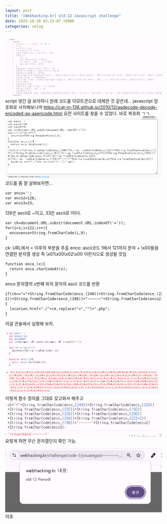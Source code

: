 ```yaml
---
layout: post
title: "[Webhacking.kr] old-12 Javascript challenge"
date: 2025-10-28 03:23:07 +0900
categories: velog
---
```


<p><img alt="" src="/assets/images/hosooinmymind/images/hosooinmymind/post/ce23b44b-78cf-49e9-bca8-9f4e2044e5de/image.png"/>
script 생긴 걸 보아하니 원래 코드를 이모트콘으로 대체한 것 같은데... javascript 암호화로 서치해보니까 <a href="https://cat-in-136.github.io/2010/12/aadecode-decode-encoded-as-aaencode.html">https://cat-in-136.github.io/2010/12/aadecode-decode-encoded-as-aaencode.html</a> 요런 사이트를 찾을 수 있었다. 바로 복호화 ㄱㄱ.
<img alt="" src="/assets/images/hosooinmymind/images/hosooinmymind/post/ae152424-6a5b-4167-9245-72a6fb159fbd/image.png"/>
코드를 좀 잘 살펴보자면... </p>
<pre><code>var enco='';
var enco2=126;
var enco3=33;</code></pre><p>126은 ascii로 ~이고, 33은 ascii로 !이다.</p>
<pre><code>var ck=document.URL.substr(document.URL.indexOf('='));
for(i=1;i&lt;122;i++){
  enco=enco+String.fromCharCode(i,0);
}</code></pre><p>ck: URL에서 = 이후의 부분을 추출
enco: ascii코드 1에서 121까지 문자 + \x00들을 연결한 문자열 생성
즉 \x01\x00\x02\x00 이런식으로 생성될 것임</p>
<pre><code>function enco_(x){
  return enco.charCodeAt(x);
}</code></pre><p>enco 문자열의 x번째 위치 문자의 ascii 코드를 반환</p>
<pre><code>if(ck=="="+String.fromCharCode(enco_(240))+String.fromCharCode(enco_(220))+String.fromCharCode(enco_(232))+String.fromCharCode(enco_(192))+String.fromCharCode(enco_(226))+String.fromCharCode(enco_(200))+String.fromCharCode(enco_(204))+String.fromCharCode(enco_(222-2))+String.fromCharCode(enco_(198))+"~~~~~~"+String.fromCharCode(enco2)+String.fromCharCode(enco3)){
  location.href="./"+ck.replace("=","")+".php";
}</code></pre><p>이걸 콘솔에서 실행해 보자.</p>
<p><img alt="" src="/assets/images/hosooinmymind/images/hosooinmymind/post/0da30c31-f4bc-4f61-b21d-7b8fb9b8b8a6/image.png"/>
이렇게 함수 정의를 그대로 갖고와서 해주고
<img alt="" src="/assets/images/hosooinmymind/images/hosooinmymind/post/704b4751-76e6-4e9d-af7e-ea256932a729/image.png"/>
요렇게 하면 무슨 문자열인지 확인 가능.</p>
<p><img alt="" src="/assets/images/hosooinmymind/images/hosooinmymind/post/7e80b204-bfe5-46be-8a2a-565f899b8274/image.png"/>
야호</p>
